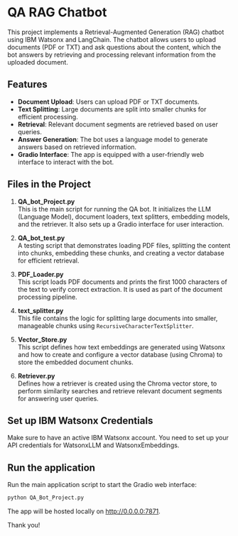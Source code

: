 # QA RAG Chatbot

This project implements a Retrieval-Augmented Generation (RAG) chatbot using IBM Watsonx and LangChain. The chatbot allows users to upload documents (PDF or TXT) and ask questions about the content, which the bot answers by retrieving and processing relevant information from the uploaded document.

## Features

- **Document Upload**: Users can upload PDF or TXT documents.
- **Text Splitting**: Large documents are split into smaller chunks for efficient processing.
- **Retrieval**: Relevant document segments are retrieved based on user queries.
- **Answer Generation**: The bot uses a language model to generate answers based on retrieved information.
- **Gradio Interface**: The app is equipped with a user-friendly web interface to interact with the bot.

## Files in the Project

1. **QA_bot_Project.py**  
   This is the main script for running the QA bot. It initializes the LLM (Language Model), document loaders, text splitters, embedding models, and the retriever. It also sets up a Gradio interface for user interaction.

2. **QA_bot_test.py**  
   A testing script that demonstrates loading PDF files, splitting the content into chunks, embedding these chunks, and creating a vector database for efficient retrieval.

3. **PDF_Loader.py**  
   This script loads PDF documents and prints the first 1000 characters of the text to verify correct extraction. It is used as part of the document processing pipeline.

4. **text_splitter.py**  
   This file contains the logic for splitting large documents into smaller, manageable chunks using `RecursiveCharacterTextSplitter`.

5. **Vector_Store.py**  
   This script defines how text embeddings are generated using Watsonx and how to create and configure a vector database (using Chroma) to store the embedded document chunks.

6. **Retriever.py**  
   Defines how a retriever is created using the Chroma vector store, to perform similarity searches and retrieve relevant document segments for answering user queries.

## Set up IBM Watsonx Credentials
Make sure to have an active IBM Watsonx account. You need to set up your API credentials for WatsonxLLM and WatsonxEmbeddings.

## Run the application
Run the main application script to start the Gradio web interface:
```bash
python QA_Bot_Project.py
```
The app will be hosted locally on http://0.0.0.0:7871.

Thank you!
